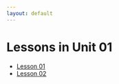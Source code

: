 ```yaml
---
layout: default
---
```


# Lessons in Unit 01

- <a href="#" data-lesson="BS01">Lesson 01</a>
- <a href="#" data-lesson="BS02">Lesson 02</a>
